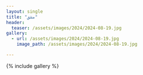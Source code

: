 ```yaml
---
layout: single
title: "مشق"
header:
  teaser: /assets/images/2024/2024-08-19.jpg
gallery:
  - url: /assets/images/2024/2024-08-19.jpg
    image_path: /assets/images/2024/2024-08-19.jpg 

---
```


{% include gallery %}
